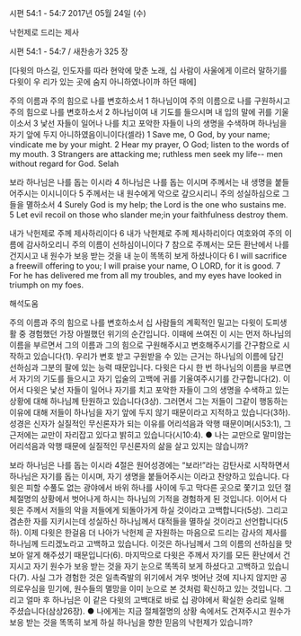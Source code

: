 시편 54:1 - 54:7 
2017년 05월 24일 (수)

낙헌제로 드리는 제사



시편 54:1 - 54:7 / 새찬송가 325 장


[다윗의 마스길, 인도자를 따라 현악에 맞춘 노래, 십 사람이 사울에게 이르러 말하기를 다윗이 우
리가 있는 곳에 숨지 아니하였나이까 하던 때에]

주의 이름과 주의 힘으로 나를 변호하소서
1 하나님이여 주의 이름으로 나를 구원하시고 주의 힘으로 나를 변호하소서 2 하나님이여 내 기도를 들으시며 내 입의 말에 귀를 기울이소서 3 낯선 자들이 일어나 나를 치고 포악한 자들이 나의 생명을 수색하며 하나님을 자기 앞에 두지 아니하였음이니이다(셀라)
1 Save me, O God, by your name; vindicate me by your might. 2 Hear my prayer, O God; listen to the words of my mouth. 3 Strangers are attacking me; ruthless men seek my life-- men without regard for God. Selah

보라 하나님은 나를 돕는 이시라
4 하나님은 나를 돕는 이시며 주께서는 내 생명을 붙들어주시는 이시니이다 5 주께서는 내 원수에게 악으로 갚으시리니 주의 성실하심으로 그들을 멸하소서
4 Surely God is my help; the Lord is the one who sustains me. 5 Let evil recoil on those who slander me;in your faithfulness destroy them.

내가 낙헌제로 주께 제사하리이다
6 내가 낙헌제로 주께 제사하리이다 여호와여 주의 이름에 감사하오리니 주의 이름이 선하심이니이다 7 참으로 주께서는 모든 환난에서 나를 건지시고 내 원수가 보응 받는 것을 내 눈이 똑똑히 보게 하셨나이다
6 I will sacrifice a freewill offering to you; I will praise your name, O LORD, for it is good. 7 For he has delivered me from all my troubles, and my eyes have looked in triumph on my foes.

해석도움





주의 이름과 주의 힘으로 나를 변호하소서
십 사람들의 계획적인 밀고는 다윗이 도피생활 중 경험했던 가장 아찔했던 위기의 순간입니다. 이때에 쓰여진 이 시는 먼저 하나님의 이름을 부르면서 그의 이름과 그의 힘으로 구원해주시고 변호해주시기를 간구함으로 시작하고 있습니다(1). 우리가 변호 받고 구원받을 수 있는 근거는 하나님의 이름에 담긴 선하심과 그분의 팔에 있는 능력 때문입니다. 다윗은 다시 한 번 하나님의 이름을 부르면서 자기의 기도를 들으시고 자기 입술의 고백에 귀를 기울여주시기를 간구합니다(2). 이어서 다윗은 낯선 자들이 일어나 자기를 치고 포악한 자들이 그의 생명을 수색하고 있는 상황에 대해 하나님께 탄원하고 있습니다(3상). 그러면서 그는 저들이 그같이 행동하는 이유에 대해 저들이 하나님을 자기 앞에 두지 않기 때문이라고 지적하고 있습니다(3하). 성경은 신자가 실질적인 무신론자가 되는 이유를 어리석음과 악행 때문이며(시53:1), 그 근저에는 교만이 자리잡고 있다고 밝히고 있습니다(시10:4).
● 나는 교만으로 말미암는 어리석음과 악행 때문에 실질적인 무신론자의 삶을 살고 있지는 않습니까?

보라 하나님은 나를 돕는 이시라
4절은 원어성경에는 “보라!”라는 감탄사로 시작하면서 하나님은 자기를 돕는 이시며, 자기 생명을 붙들어주시는 이라고 찬양하고 있습니다. 다윗은 피할 수풀도 없는 광야에서 바위 하나를 사이에 두고 막다른 곳으로 쫓기고 있던 절체절명의 상황에서 벗어나게 하시는 하나님의 기적을 경험하게 된 것입니다. 이어서 다윗은 주께서 저들의 악을 저들에게 되돌아가게 하실 것이라고 고백합니다(5상). 그리고 겸손한 자를 지키시는데 성실하신 하나님께서 대적들을 멸하실 것이라고 선언합니다(5하). 이제 다윗은 한걸음 더 나아가 낙헌제 곧 자원하는 마음으로 드리는 감사의 제사를 하나님께 드리겠노라고 고백하고 있습니다. 이것은 하나님께서 그의 이름의 선하심을 맛보아 알게 해주셨기 때문입니다(6). 마지막으로 다윗은 주께서 자기를 모든 환난에서 건지시고 자기 원수가 보응 받는 것을 자기 눈으로 똑똑히 보게 하셨다고 고백하고 있습니다(7). 사실 그가 경험한 것은 일촉즉발의 위기에서 겨우 벗어난 것에 지나지 않지만 공의로우심을 믿기에, 원수들의 멸망을 이미 눈으로 본 것처럼 확신하고 있는 것입니다. 그리고 얼마 후 하나님은 이 같은 다윗의 고백대로 바로 십 광야에서 확실한 승리로 일해 주셨습니다(삼상26장).
● 나에게는 지금 절체절명의 상황 속에서도 건져주시고 원수가 보응 받는 것을 똑똑히 보게 하실 하나님을 향한 믿음의 낙헌제가 있습니까?